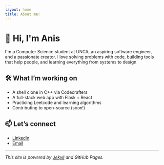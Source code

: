 ```yaml
---
layout: home
title: About me!
---
```

# 👋 Hi, I'm Anis

I'm a Computer Science student at UNCA, an aspiring software engineer, and a passionate creator.
I love solving problems with code, building tools that help people, and learning everything from systems to design.

## 🛠 What I’m working on

- A shell clone in C++ via Codecrafters  
- A full-stack web app with Flask + React  
- Practicing Leetcode and learning algorithms  
- Contributing to open-source (soon!)

## 📫 Let’s connect

- [LinkedIn](https://www.linkedin.com/in/anisgolriz/)
- [Email](mailto:anisgolriz714@gmail.com)

---

_This site is powered by [Jekyll](https://jekyllrb.com) and GitHub Pages._

